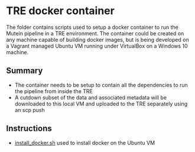 # TRE docker container

The folder contains scripts used to setup a docker container to run the Mutein pipeline in a TRE environment. The container could be created on any machine capable of building docker images, but is being developed on a Vagrant managed Ubuntu VM running under VirtualBox on a Windows 10 machine.

## Summary
- The container needs to be setup to contain all the dependencies to run the pipeline from inside the TRE
- A cutdown subset of the data and associated metadata will be downloaded to this local VM and uploaded to the TRE separately using an scp push

## Instructions
- [install_docker.sh](scripts/install_docker.sh) used to install docker on the Ubuntu VM
